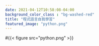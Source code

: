 ```yaml
---
date: 2021-04-12T10:58:08-04:00
background_color_class : "bg-washed-red"
title: "程式語言自我學習"
featured_image: "python.png"
---
```

#{{< figure src="python.png" >}}

